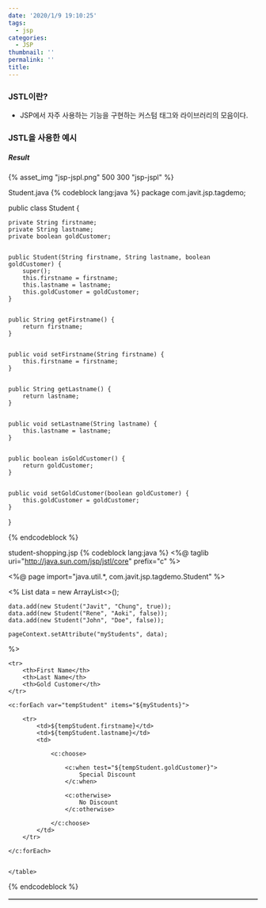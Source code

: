 ```yaml
---
date: '2020/1/9 19:10:25'
tags:
  - jsp
categories:
  - JSP
thumbnail: ''
permalink: ''
title:
---
```


### JSTL이란?

* JSP에서 자주 사용하는 기능을 구현하는 커스텀 태그와 라이브러리의 모음이다.

<!-- excerpt -->

### JSTL을 사용한 예시

##### Result

{% asset_img "jsp-jspl.png" 500 300 "jsp-jspl" %}

Student.java
{% codeblock lang:java %}
package com.javit.jsp.tagdemo;

public class Student {
	
	private String firstname;
	private String lastname;
	private boolean goldCustomer;
	
	
	public Student(String firstname, String lastname, boolean goldCustomer) {
		super();
		this.firstname = firstname;
		this.lastname = lastname;
		this.goldCustomer = goldCustomer;
	}


	public String getFirstname() {
		return firstname;
	}


	public void setFirstname(String firstname) {
		this.firstname = firstname;
	}


	public String getLastname() {
		return lastname;
	}


	public void setLastname(String lastname) {
		this.lastname = lastname;
	}


	public boolean isGoldCustomer() {
		return goldCustomer;
	}


	public void setGoldCustomer(boolean goldCustomer) {
		this.goldCustomer = goldCustomer;
	}
}

{% endcodeblock %}


student-shopping.jsp
{% codeblock lang:java %}
<%@ taglib uri="http://java.sun.com/jsp/jstl/core" prefix="c" %>

<%@ page import="java.util.*, com.javit.jsp.tagdemo.Student" %>


<%
	List<Student> data = new ArrayList<>();

	data.add(new Student("Javit", "Chung", true));
	data.add(new Student("Rene", "Aoki", false));
	data.add(new Student("John", "Doe", false));
	
	pageContext.setAttribute("myStudents", data);
%>


<html>

<body>
	<table border="1">

	<tr>
		<th>First Name</th>
		<th>Last Name</th>
		<th>Gold Customer</th>
	</tr>

	<c:forEach var="tempStudent" items="${myStudents}">
	
		<tr>
			<td>${tempStudent.firstname}</td>
			<td>${tempStudent.lastname}</td>
		 	<td>
		 	
		 		<c:choose>
		 		
			 		<c:when test="${tempStudent.goldCustomer}">
			 			Special Discount
			 		</c:when>
			 		
			 		<c:otherwise>
			 			No Discount
			 		</c:otherwise>
			 		
		 		</c:choose>
		 	</td>
		</tr>
		
	</c:forEach>


	</table>
</body>

</html>
{% endcodeblock %}

